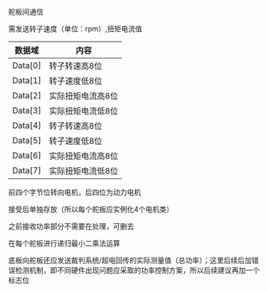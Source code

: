 舵板间通信

需发送转子速度（单位：rpm）,扭矩电流值

| 数据域  | 内容              |
| ------- | ----------------- |
| Data[0] | 转子转速高8位     |
| Data[1] | 转子速度低8位     |
| Data[2] | 实际扭矩电流高8位 |
| Data[3] | 实际扭矩电流低8位 |
| Data[4] | 转子转速高8位     |
| Data[5] | 转子速度低8位     |
| Data[6] | 实际扭矩电流高8位 |
| Data[7] | 实际扭矩电流低8位 |

前四个字节位转向电机，后四位为动力电机

接受后单独存放（所以每个舵板应实例化4个电机类）

之前接收功率部分不需要在处理，可删去

在每个舵板进行递归最小二乘法运算

底板向舵板还应发送裁判系统/超电回传的实际测量值（总功率）；这里后续后加错误检测机制，即不同硬件出现问题应采取的功率控制方案，所以后续建议再加一个标志位

